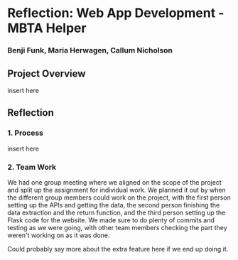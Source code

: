 # Reflection: Web App Development - MBTA Helper
### Benji Funk, Maria Herwagen, Callum Nicholson

## Project Overview

insert here

## Reflection
### 1. Process

insert here

### 2. Team Work

We had one group meeting where we aligned on the scope of the project and split up the assignment for individual work. We planned it out by when the different group members could work on the project, with the first person setting up the APIs and getting the data, the second person finishing the data extraction and the return function, and the third person setting up the Flask code for the website. We made sure to do plenty of commits and testing as we were going, with other team members checking the part they weren't working on as it was done. 

Could probably say more about the extra feature here if we end up doing it.